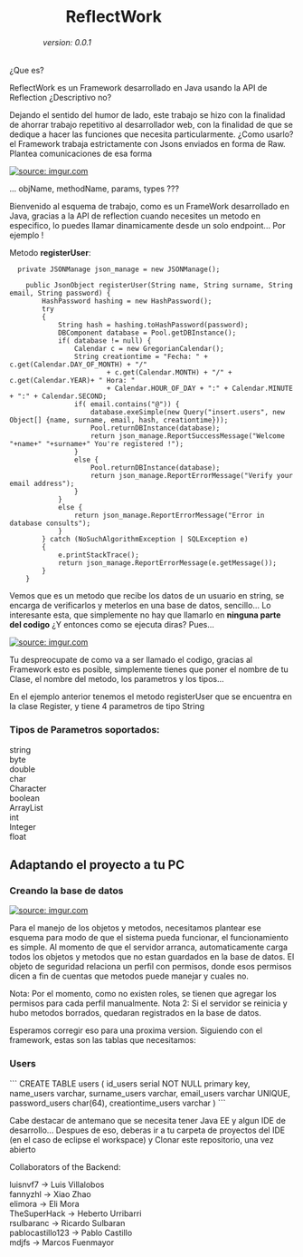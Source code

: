 <h1>&nbsp;&nbsp;&nbsp;&nbsp;&nbsp;&nbsp;&nbsp;&nbsp;&nbsp;&nbsp;&nbsp;&nbsp;&nbsp;&nbsp;&nbsp;ReflectWork</h1>
<h6>&nbsp;&nbsp;&nbsp;&nbsp;&nbsp;&nbsp;&nbsp;&nbsp;&nbsp;&nbsp;&nbsp;&nbsp;&nbsp;&nbsp;&nbsp;version: 0.0.1</h6>

<p>¿Que es?

ReflectWork es un Framework desarrollado en Java usando la API de Reflection ¿Descriptivo no?

Dejando el sentido del humor de lado, este trabajo se hizo con la finalidad de ahorrar trabajo repetitivo al desarrollador web, con la finalidad de que se dedique a hacer las funciones que necesita particularmente. ¿Como usarlo? el Framework trabaja estrictamente con Jsons enviados en forma de Raw. Plantea comunicaciones de esa forma</p>


<a href="https://imgur.com/3wKj1iq"><img src="https://i.imgur.com/3wKj1iq.png" title="source: imgur.com" /></a>

<p>... objName, methodName, params, types ???

Bienvenido al esquema de trabajo, como es un FrameWork desarrollado en Java, gracias a la API de reflection cuando necesites un metodo en especifico, lo puedes llamar dinamicamente desde un solo endpoint... Por ejemplo !

Metodo <b>registerUser</b>: </p>

```
  private JSONManage json_manage = new JSONManage();
	
	public JsonObject registerUser(String name, String surname, String email, String password) {
		HashPassword hashing = new HashPassword();
		try 
		{
			String hash = hashing.toHashPassword(password);
			DBComponent database = Pool.getDBInstance();
			if( database != null) {
				Calendar c = new GregorianCalendar();
				String creationtime = "Fecha: " + c.get(Calendar.DAY_OF_MONTH) + "/"
						+ c.get(Calendar.MONTH) + "/" + c.get(Calendar.YEAR)+ " Hora: "
						+ Calendar.HOUR_OF_DAY + ":" + Calendar.MINUTE + ":" + Calendar.SECOND;
				if( email.contains("@")) {
					database.exeSimple(new Query("insert.users", new Object[] {name, surname, email, hash, creationtime}));
					Pool.returnDBInstance(database);
					return json_manage.ReportSuccessMessage("Welcome "+name+" "+surname+" You're registered !");
				}
				else {
					Pool.returnDBInstance(database);
					return json_manage.ReportErrorMessage("Verify your email address");
				}
			}
			else {
				return json_manage.ReportErrorMessage("Error in database consults");
			}
		} catch (NoSuchAlgorithmException | SQLException e) 
		{
			e.printStackTrace();
			return json_manage.ReportErrorMessage(e.getMessage());
		}
	}
```
<p>Vemos que es un metodo que recibe los datos de un usuario en string, se encarga de verificarlos y meterlos en una base de datos, sencillo... Lo interesante esta, que simplemente no hay que llamarlo en <b>ninguna parte del codigo</b> ¿Y entonces como se ejecuta diras? Pues...</p>

<a href="https://imgur.com/udkkW7U"><img src="https://i.imgur.com/udkkW7U.png" title="source: imgur.com" /></a>

<p>Tu despreocupate de como va a ser llamado el codigo, gracias al Framework esto es posible, simplemente tienes que poner el nombre de tu Clase, el nombre del metodo, los parametros y los tipos... 

En el ejemplo anterior tenemos el metodo registerUser que se encuentra en la clase Register, y tiene 4 parametros de tipo String<p>
	
<h3>Tipos de Parametros soportados:</h3>
string<br/>
byte<br/>
double<br/>
char<br/>
Character<br/>
boolean<br/>
ArrayList<br/>
int<br/>
Integer<br/>
float<br/>


<h2>Adaptando el proyecto a tu PC</h2>
<h3>Creando la base de datos</h3>
<a href="https://imgur.com/3T0XAsU"><img src="https://i.imgur.com/3T0XAsU.png" title="source: imgur.com" /></a>
<p>Para el manejo de los objetos y metodos, necesitamos plantear ese esquema para modo de que el sistema pueda funcionar, el funcionamiento es simple. Al momento de que el servidor arranca, automaticamente carga todos los objetos y metodos que no estan guardados en la base de datos. El objeto de seguridad relaciona un perfil con permisos, donde esos permisos dicen a fin de cuentas que metodos puede manejar y cuales no. 

Nota: Por el momento, como no existen roles, se tienen que agregar los permisos para cada perfil manualmente.
Nota 2: Si el servidor se reinicia y hubo metodos borrados, quedaran registrados en la base de datos.

Esperamos corregir eso para una proxima version. Siguiendo con el framework, estas son las tablas que necesitamos:</p>

<h3>Users</h3>
```
CREATE TABLE users
(
    id_users serial NOT NULL primary key,
    name_users varchar,
    surname_users varchar,
    email_users varchar UNIQUE,
    password_users char(64),
    creationtime_users varchar
)
```

<p>Cabe destacar de antemano que se necesita tener Java EE y algun IDE de desarrollo... Despues de eso, deberas ir a tu carpeta de proyectos del IDE (en el caso de eclipse el workspace) y Clonar este repositorio, una vez abierto</p>

Collaborators of the Backend:

luisnvf7 -> Luis Villalobos <br/>
fannyzhl -> Xiao Zhao <br/>
elimora -> Eli Mora <br/>
TheSuperHack -> Heberto Urribarri <br/>
rsulbaranc -> Ricardo Sulbaran <br/>
pablocastillo123 -> Pablo Castillo <br/>
mdjfs -> Marcos Fuenmayor
